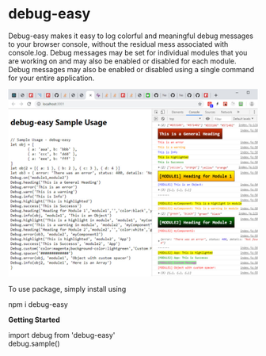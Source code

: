 # debug-easy
Debug-easy makes it easy to log colorful and meaningful debug messages to your browser console, without the residual mess associated with console.log. Debug messages may be set for individual modules that you are working on and may also be enabled or disabled for each module. Debug messages may also be enabled or disabled using a single command for your entire application.


![Screenshot](/screenshot.jpg)

To use package, simply install using

npm i debug-easy

<b>Getting Started </b>

import debug from 'debug-easy'<br/>
debug.sample()

